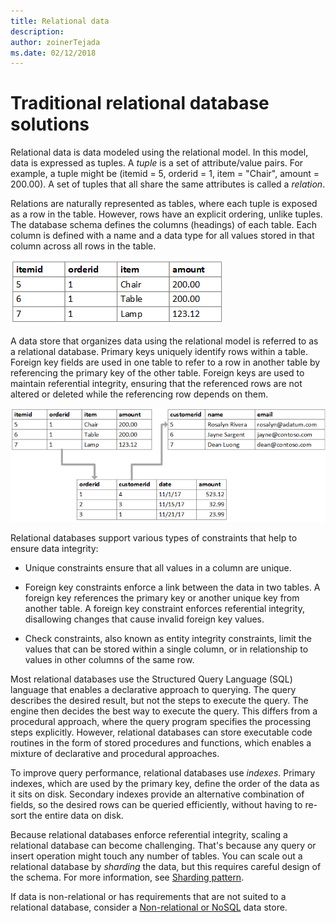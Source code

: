 ```yaml
---
title: Relational data
description: 
author: zoinerTejada
ms.date: 02/12/2018
---
```


# Traditional relational database solutions

Relational data is data modeled using the relational model. In this model, data is expressed as tuples. A *tuple* is a set of attribute/value pairs. For example, a tuple might be (itemid = 5, orderid = 1, item = "Chair", amount = 200.00). A set of tuples that all share the same attributes is called a *relation*. 

Relations are naturally represented as tables, where each tuple is exposed as a row in the table. However, rows have an explicit ordering, unlike tuples. The database schema defines the columns (headings) of each table. Each column is defined with a name and a data type for all values stored in that column across all rows in the table.

![Example showing data using a relational database](../images/example-relational.png)

A data store that organizes data using the relational model is referred to as a relational database. Primary keys uniquely identify rows within a table. Foreign key fields are used in one table to refer to a row in another table by referencing the primary key of the other table. Foreign keys are used to maintain referential integrity, ensuring that the referenced rows are not altered or deleted while the referencing row depends on them. 

![Example showing data using a relational database](../images/example-relational2.png)

Relational databases support various types of constraints that help to ensure data integrity:

- Unique constraints ensure that all values in a column are unique. 

- Foreign key constraints enforce a link between the data in two tables. A foreign key references the primary key or another unique key from another table. A foreign key constraint enforces referential integrity, disallowing changes that cause invalid foreign key values.

- Check constraints, also known as entity integrity constraints, limit the values that can be stored within a single column, or in relationship to values in other columns of the same row. 

Most relational databases use the Structured Query Language (SQL) language that enables a declarative approach to querying. The query describes the desired result, but not the steps to execute the query. The engine then decides the best way to execute the query. This differs from a procedural approach, where the query program specifies the processing steps explicitly. However, relational databases can store executable code routines in the form of stored procedures and functions, which enables a mixture of declarative and procedural approaches.

To improve query performance, relational databases use *indexes*. Primary indexes, which are used by the primary key, define the order of the data as it sits on disk. Secondary indexes provide an alternative combination of fields, so the desired rows can be queried efficiently, without having to re-sort the entire data on disk.

Because relational databases enforce referential integrity, scaling a relational database can become challenging. That's because any query or insert operation might touch any number of tables. You can scale out a relational database by *sharding* the data, but this requires careful design of the schema. For more information, see [Sharding pattern](../../patterns/sharding.md).

If data is non-relational or has requirements that are not suited to a relational database, consider a [Non-relational or NoSQL](../big-data/non-relational-data.md) data store.
